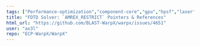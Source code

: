 ```yaml
---
tags: ["Performance-optimization","component-core","gpu","hpsf","laser","particle-in-cell","physics","pic","plasma","research","simulation"]
title: "FDTD Solver: `AMREX_RESTRICT` Pointers & References"
html_url: "https://github.com/BLAST-WarpX/warpx/issues/4651"
user: "ax3l"
repo: "ECP-WarpX/WarpX"
---
```


